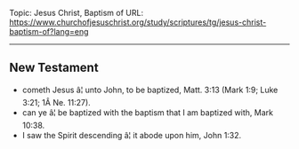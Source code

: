 Topic: Jesus Christ, Baptism of
URL: https://www.churchofjesuschrist.org/study/scriptures/tg/jesus-christ-baptism-of?lang=eng

---

## New Testament

- cometh Jesus â¦ unto John, to be baptized, Matt. 3:13 (Mark 1:9; Luke 3:21; 1Â Ne. 11:27).
- can ye â¦ be baptized with the baptism that I am baptized with, Mark 10:38.
- I saw the Spirit descending â¦ it abode upon him, John 1:32.

